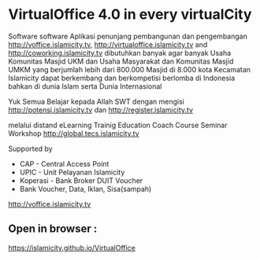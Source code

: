# VirtualOffice 4.0 in every virtualCity
Software software Aplikasi penunjang pembangunan dan pengembangan http://voffice.islamicity.tv, http://virtualoffice.islamicity.tv
and http://coworking.islamicity.tv dibutuhkan banyak agar banyak Usaha Komunitas Masjid UKM dan Usaha Masyarakat dan Komunitas Masjid UMKM yang berjumlah lebih dari 800.000 Masjid di 8.000 kota Kecamatan Islamicity dapat berkembang dan berkompetisi berlomba di Indonesia bahkan di dunia Islam serta Dunia Internasional

Yuk Semua Belajar kepada Allah SWT dengan mengisi http://potensi.islamicity.tv dan http://register.islamicity.tv

melalui distand eLearning Trainig Education Coach Course Seminar Workshop http://global.tecs.islamicity.tv

Supported by
  - CAP  - Central Access Point
  - UPIC  - Unit Pelayanan Islamicity
  - Koperasi - Bank Broker DUIT Voucher
  - Bank Voucher, Data, Iklan, Sisa(sampah)

http://voffice.islamicity.tv

## Open in browser :
https://islamicity.github.io/VirtualOffice



